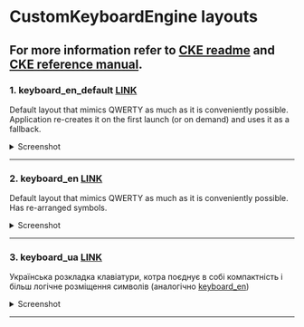 # CustomKeyboardEngine layouts

## For more information refer to [CKE readme](https://github.com/roalyr/CustomKeyboardEngine/blob/main/README.md) and [CKE reference manual](https://github.com/roalyr/CustomKeyboardEngine/blob/main/app/src/main/res/raw/reference.md).

### 1. keyboard_en_default [LINK](keyboard_en_default.json)

Default layout that mimics QWERTY as much as it is conveniently possible.
Application re-creates it on the first launch (or on demand) and uses it as a fallback.

<details><summary> Screenshot </summary>

![keyboard_en_default.png](keyboard_en_default.png)

</details>

---

### 2. keyboard_en [LINK](keyboard_en.json)

Default layout that mimics QWERTY as much as it is conveniently possible.
Has re-arranged symbols.

<details><summary> Screenshot </summary>

![keyboard_en.png](keyboard_en.png)

</details>

---

### 3. keyboard_ua [LINK](keyboard_ua.json)

Українська розкладка клавіатури, котра поєднує в собі компактність і 
більш логічне розміщення символів (аналогічно [keyboard_en](keyboard_en.json))

<details><summary> Screenshot </summary>

![keyboard_ua.png](keyboard_ua.png)

</details>

---
